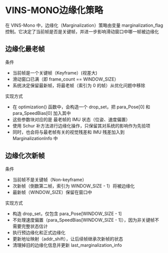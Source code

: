 
# VINS-MONO边缘化策略

在 VINS-Mono 中，边缘化（Marginalization）策略由变量 marginalization_flag 控制。它决定了当前帧是否是关键帧，并进一步影响滑动窗口中哪一帧被边缘化

## 边缘化最老帧

条件

- 当前帧是一个关键帧（Keyframe）(视差大)
- 滑动窗口已满（即 frame_count == WINDOW_SIZE）
- 系统决定保留最新帧，将最老帧（索引为 0 的帧）从优化问题中移除

实现方式

- 在 optimization() 函数中，会构造一个 drop_set，把 para_Pose[0] 和 para_SpeedBias[0] 加入其中
- 这些参数块对应的是 最老帧的 IMU 状态（位姿、速度偏置）
- 使用 Schur 补方法进行边缘化操作，只保留其对系统的影响作为先验项
- 同时，也会将与最老帧有关的视觉残差和 IMU 残差加入到 MarginalizationInfo 中

## 边缘化次新帧

条件

- 当前帧不是关键帧（Non-keyframe）
- 次新帧（倒数第二帧，索引为 WINDOW_SIZE - 1）将被边缘化
- 最新帧（WINDOW_SIZE）保留在窗口中

实现方式

- 构造 drop_set，仅包含 para_Pose[WINDOW_SIZE - 1]
- 不处理速度偏置（para_SpeedBias[WINDOW_SIZE - 1]），因为非关键帧不需要完整状态估计
- 执行预边缘化和正式边缘化
- 更新地址映射（addr_shift），让后续帧继承次新帧的状态
- 清理掉旧的边缘化信息并更新 last_marginalization_info
